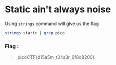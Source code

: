 # Static ain't always noise
Using `strings` command will give us the flag
```bash
strings static | grep pico
```
### Flag : 
> picoCTF{d15a5m_t34s3r_6f8c8200}
